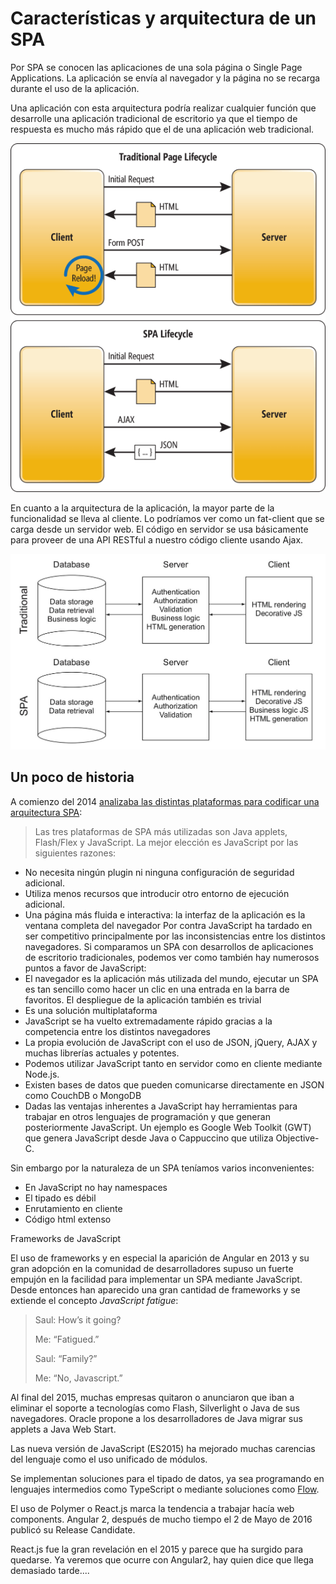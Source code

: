 # Características y arquitectura de un SPA

Por SPA se conocen las aplicaciones de una sola página o Single Page Applications. La aplicación se envía al navegador y la página no se recarga durante el uso de la aplicación.

Una aplicación con esta arquitectura podría realizar cualquier función que desarrolle una aplicación tradicional de escritorio ya que el tiempo de respuesta es mucho más rápido que el de una aplicación web tradicional.

![](flujo_web_tradicional.png)

En cuanto a la arquitectura de la aplicación, la mayor parte de la funcionalidad se lleva al cliente. Lo podríamos ver como un fat-client que se carga desde un servidor web. El código en servidor se usa básicamente para proveer de una API RESTful a nuestro código cliente usando Ajax.

![](spa-vs-traditional-arquitecture.jpg)

## Un poco de historia

A comienzo del 2014 [analizaba las distintas plataformas para codificar una arquitectura SPA](http://www.formandome.es/javascript/spa-arquitectura-caracteristicas/):

> Las tres plataformas de SPA más utilizadas son Java applets, Flash/Flex y JavaScript.
La mejor elección es JavaScript por las siguientes razones:
- No necesita ningún plugin ni ninguna configuración de seguridad adicional.
- Utiliza menos recursos que introducir otro entorno de ejecución adicional.
- Una página más fluida e interactiva: la interfaz de la aplicación es la ventana completa del navegador
Por contra JavaScript ha tardado en ser competitivo principalmente por las inconsistencias entre los distintos navegadores.
Si comparamos un SPA con desarrollos de aplicaciones de escritorio tradicionales, podemos ver como también hay numerosos puntos a favor de JavaScript:
- El navegador es la aplicación más utilizada del mundo, ejecutar un SPA es tan sencillo como hacer un clic en una entrada en la barra de favoritos. El despliegue de la aplicación también es trivial
- Es una solución multiplataforma
- JavaScript se ha vuelto extremadamente rápido gracias a la competencia entre los distintos navegadores
- La propia evolución de JavaScript con el uso de JSON, jQuery, AJAX y muchas librerías actuales y potentes.
- Podemos utilizar JavaScript tanto en servidor como en cliente mediante Node.js.
- Existen bases de datos que pueden comunicarse directamente en JSON como CouchDB o MongoDB
- Dadas las ventajas inherentes a JavaScript hay herramientas para trabajar en otros lenguajes de programación y que generan posteriormente JavaScript. Un ejemplo es Google Web Toolkit (GWT) que genera JavaScript desde Java o Cappuccino que utiliza Objective-C.

Sin embargo por la naturaleza de un SPA teníamos varios inconvenientes:

- En JavaScript no hay namespaces
- El tipado es débil
- Enrutamiento en cliente
- Código html extenso

Frameworks de JavaScript

El uso de frameworks y en especial la aparición de Angular en 2013 y su gran adopción en la comunidad de desarrolladores supuso un fuerte empujón en la facilidad para implementar un SPA mediante JavaScript. Desde entonces han aparecido una gran cantidad de frameworks y se extiende el concepto *JavaScript fatigue*:

> Saul: How’s it going?
> 
> Me: “Fatigued.”
> 
> Saul: “Family?”
>   
> Me: “No, Javascript.”

Al final del 2015, muchas empresas quitaron o anunciaron que iban a eliminar el soporte a tecnologías como Flash, Silverlight o Java de sus navegadores. Oracle propone a los desarrolladores de Java migrar sus applets a Java Web Start.

Las nueva versión de JavaScript (ES2015) ha mejorado muchas carencias del lenguaje como el uso 
unificado de módulos.

Se implementan soluciones para el tipado de datos, ya sea programando en lenguajes intermedios como TypeScript o mediante soluciones como [Flow](https://github.com/facebook/flow).

El uso de Polymer o React.js marca la tendencia a trabajar hacía web components. Angular 2, después de mucho tiempo el 2 de Mayo de 2016 publicó su Release Candidate.

React.js fue la gran revelación en el 2015 y parece que ha surgido para quedarse. Ya veremos que ocurre con Angular2, hay quien dice que llega demasiado tarde....

